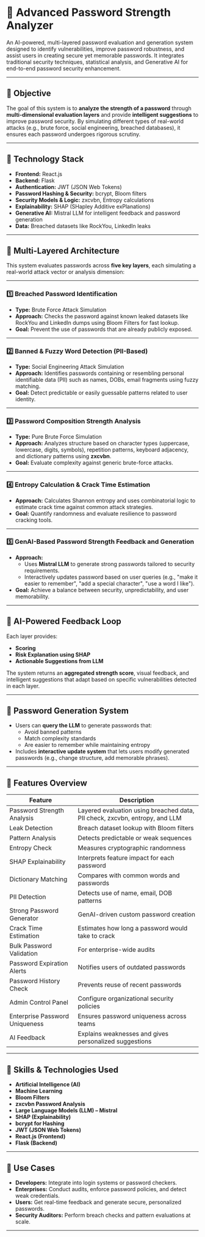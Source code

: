 # 🔐 Advanced Password Strength Analyzer

An AI-powered, multi-layered password evaluation and generation system designed to identify vulnerabilities, improve password robustness, and assist users in creating secure yet memorable passwords. It integrates traditional security techniques, statistical analysis, and Generative AI for end-to-end password security enhancement.

---

## 🎯 Objective

The goal of this system is to **analyze the strength of a password** through **multi-dimensional evaluation layers** and provide **intelligent suggestions** to improve password security. By simulating different types of real-world attacks (e.g., brute force, social engineering, breached databases), it ensures each password undergoes rigorous scrutiny.

---

## 🧠 Technology Stack

- **Frontend:** React.js  
- **Backend:** Flask  
- **Authentication:** JWT (JSON Web Tokens)  
- **Password Hashing & Security:** bcrypt, Bloom filters  
- **Security Models & Logic:** zxcvbn, Entropy calculations  
- **Explainability:** SHAP (SHapley Additive exPlanations)  
- **Generative AI:** Mistral LLM for intelligent feedback and password generation  
- **Data:** Breached datasets like RockYou, LinkedIn leaks

---

## 🔐 Multi-Layered Architecture

This system evaluates passwords across **five key layers**, each simulating a real-world attack vector or analysis dimension:

---

### 1️⃣ **Breached Password Identification**  
- **Type:** Brute Force Attack Simulation  
- **Approach:** Checks the password against known leaked datasets like RockYou and LinkedIn dumps using Bloom Filters for fast lookup.  
- **Goal:** Prevent the use of passwords that are already publicly exposed.  

---

### 2️⃣ **Banned & Fuzzy Word Detection (PII-Based)**  
- **Type:** Social Engineering Attack Simulation  
- **Approach:** Identifies passwords containing or resembling personal identifiable data (PII) such as names, DOBs, email fragments using fuzzy matching.  
- **Goal:** Detect predictable or easily guessable patterns related to user identity.

---

### 3️⃣ **Password Composition Strength Analysis**  
- **Type:** Pure Brute Force Simulation  
- **Approach:** Analyzes structure based on character types (uppercase, lowercase, digits, symbols), repetition patterns, keyboard adjacency, and dictionary patterns using **zxcvbn**.  
- **Goal:** Evaluate complexity against generic brute-force attacks.

---

### 4️⃣ **Entropy Calculation & Crack Time Estimation**  
- **Approach:** Calculates Shannon entropy and uses combinatorial logic to estimate crack time against common attack strategies.  
- **Goal:** Quantify randomness and evaluate resilience to password cracking tools.

---

### 5️⃣ **GenAI-Based Password Strength Feedback and Generation**  
- **Approach:**  
  - Uses **Mistral LLM** to generate strong passwords tailored to security requirements.
  - Interactively updates password based on user queries (e.g., "make it easier to remember", "add a special character", "use a word I like").  
- **Goal:** Achieve a balance between security, unpredictability, and user memorability.

---

## 💬 AI-Powered Feedback Loop

Each layer provides:
- **Scoring**
- **Risk Explanation using SHAP**
- **Actionable Suggestions from LLM**

The system returns an **aggregated strength score**, visual feedback, and intelligent suggestions that adapt based on specific vulnerabilities detected in each layer.

---

## 🔄 Password Generation System

- Users can **query the LLM** to generate passwords that:
  - Avoid banned patterns
  - Match complexity standards
  - Are easier to remember while maintaining entropy
- Includes **interactive update system** that lets users modify generated passwords (e.g., change structure, add memorable phrases).

---

## 🧪 Features Overview
| Feature                             | Description                                                                 |
|-------------------------------------|-----------------------------------------------------------------------------|
| Password Strength Analysis          | Layered evaluation using breached data, PII check, zxcvbn, entropy, and LLM |
| Leak Detection                      | Breach dataset lookup with Bloom filters                                   |
| Pattern Analysis                    | Detects predictable or weak sequences                                      |
| Entropy Check                       | Measures cryptographic randomness                                          |
| SHAP Explainability                 | Interprets feature impact for each password                                |
| Dictionary Matching                 | Compares with common words and passwords                                   |
| PII Detection                       | Detects use of name, email, DOB patterns                                   |
| Strong Password Generator           | GenAI-driven custom password creation                                      |
| Crack Time Estimation               | Estimates how long a password would take to crack                          |
| Bulk Password Validation            | For enterprise-wide audits                                                 |
| Password Expiration Alerts          | Notifies users of outdated passwords                                       |
| Password History Check              | Prevents reuse of recent passwords                                         |
| Admin Control Panel                 | Configure organizational security policies                                 |
| Enterprise Password Uniqueness     | Ensures password uniqueness across teams                                   |
| AI Feedback                         | Explains weaknesses and gives personalized suggestions                     |

---

## 🧰 Skills & Technologies Used

- **Artificial Intelligence (AI)**
- **Machine Learning**
- **Bloom Filters**
- **zxcvbn Password Analysis**
- **Large Language Models (LLM) – Mistral**
- **SHAP (Explainability)**
- **bcrypt for Hashing**
- **JWT (JSON Web Tokens)**
- **React.js (Frontend)**
- **Flask (Backend)**

---

## 📌 Use Cases

- **Developers:** Integrate into login systems or password checkers.
- **Enterprises:** Conduct audits, enforce password policies, and detect weak credentials.
- **Users:** Get real-time feedback and generate secure, personalized passwords.
- **Security Auditors:** Perform breach checks and pattern evaluations at scale.
---

